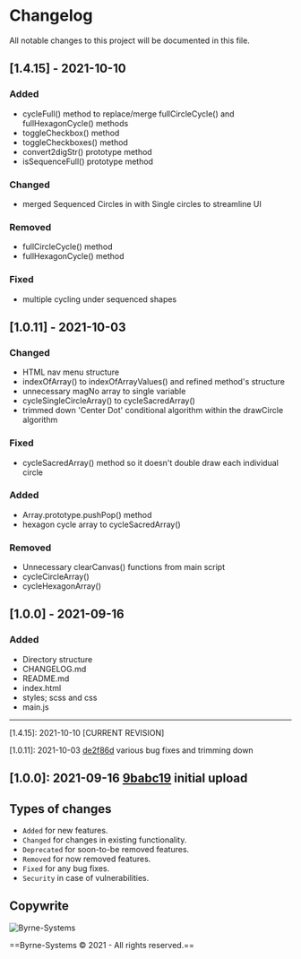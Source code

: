 # Changelog
All notable changes to this project will be documented in this file.

## [1.4.15] - 2021-10-10
### Added
- cycleFull() method to replace/merge fullCircleCycle() and fullHexagonCycle() methods
- toggleCheckbox() method
- toggleCheckboxes() method
- convert2digStr() prototype method
- isSequenceFull() prototype method

### Changed
- merged Sequenced Circles in with Single circles to streamline UI

### Removed 
- fullCircleCycle() method
- fullHexagonCycle() method

### Fixed
- multiple cycling under sequenced shapes

## [1.0.11] - 2021-10-03
### Changed
- HTML nav menu structure
- indexOfArray() to indexOfArrayValues() and refined method's structure
- unnecessary magNo array to single variable
- cycleSingleCircleArray() to cycleSacredArray()
- trimmed down 'Center Dot' conditional algorithm within the drawCircle algorithm

### Fixed
- cycleSacredArray() method so it doesn't double draw each individual circle

### Added
- Array.prototype.pushPop() method
- hexagon cycle array to cycleSacredArray()

### Removed 
- Unnecessary clearCanvas() functions from main script
- cycleCircleArray()
- cycleHexagonArray()

## [1.0.0] - 2021-09-16
### Added
- Directory structure
- CHANGELOG.md
- README.md
- index.html
- styles; scss and css
- main.js

---
[1.4.15]: 2021-10-10 [CURRENT REVISION]

[1.0.11]: 2021-10-03 [de2f86d](https://github.com/Justin-Byrne/SacredGeometry/commit/de2f86d) various bug fixes and trimming down 

[1.0.0]: 2021-09-16 [9babc19](https://github.com/Justin-Byrne/SacredGeometry/commit/9babc19) initial upload
---

## Types of changes
- `Added` for new features.
- `Changed` for changes in existing functionality.
- `Deprecated` for soon-to-be removed features.
- `Removed` for now removed features.
- `Fixed` for any bug fixes.
- `Security` in case of vulnerabilities.

## Copywrite

![Byrne-Systems](http://byrne-systems.com/content/static/cube_sm.png)

==Byrne-Systems © 2021 - All rights reserved.==